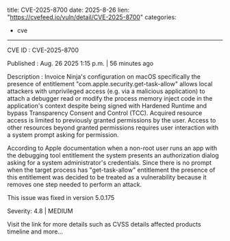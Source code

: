  
title: CVE-2025-8700
date: 2025-8-26
lien: "https://cvefeed.io/vuln/detail/CVE-2025-8700"
categories:
  - cve
---

CVE ID : CVE-2025-8700

Published :  Aug. 26
2025
1:15 p.m. | 56 minutes ago

Description : Invoice Ninja's configuration on macOS
specifically the presence of entitlement "com.apple.security.get-task-allow"
allows local attackers with unprivileged access (e.g. via a malicious application) to attach a debugger
read or modify the process memory
inject code in the application's context despite being signed with Hardened Runtime and bypass Transparency
Consent
and Control (TCC). Acquired resource access is limited to previously granted permissions by the user. Access to other resources beyond granted permissions requires user interaction with a system prompt asking for permission.

According to Apple documentation
when a non-root user runs an app with the debugging tool entitlement
the system presents an authorization dialog asking for a system administrator's credentials. Since there is no prompt when the target process has "get-task-allow" entitlement
the presence of this entitlement was decided to be treated as a vulnerability because it removes one step needed to perform an attack.


This issue was fixed in version 5.0.175

Severity: 4.8 | MEDIUM

Visit the link for more details
such as CVSS details
affected products
timeline
and more...
